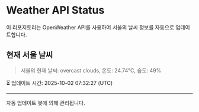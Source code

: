 
# Weather API Status

이 리포지토리는 OpenWeather API를 사용하여 서울의 날씨 정보를 자동으로 업데이트합니다.

## 현재 서울 날씨
> 서울의 현재 날씨: overcast clouds, 온도: 24.74°C, 습도: 49%

⏳ 업데이트 시간: 2025-10-02 07:32:27 (UTC)

---
자동 업데이트 봇에 의해 관리됩니다.
